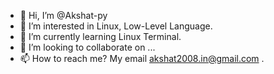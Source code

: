 - 👋 Hi, I’m @Akshat-py
- 👀 I’m interested in Linux, Low-Level Language.
- 🌱 I’m currently learning Linux Terminal.
- 💞️ I’m looking to collaborate on ...
- 📫 How to reach me? My email akshat2008.in@gmail.com .

<!---
Akshat-py/Akshat-py is a ✨ special ✨ repository because its `README.md` (this file) appears on your GitHub profile.
You can click the Preview link to take a look at your changes.
--->
